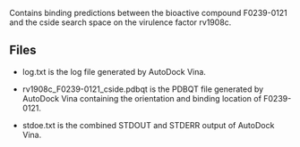 Contains binding predictions between the bioactive compound F0239-0121 and the cside search space on the virulence factor rv1908c.

## Files

- log.txt is the log file generated by AutoDock Vina.

- rv1908c_F0239-0121_cside.pdbqt is the PDBQT file generated by AutoDock Vina containing the orientation and binding location of F0239-0121.

- stdoe.txt is the combined STDOUT and STDERR output of AutoDock Vina.

